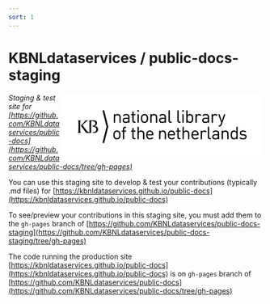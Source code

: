 ```yaml
---
sort: 1
---
```

# KBNLdataservices / public-docs-staging 

<img alt="KB logo" src="https://raw.githubusercontent.com/KBNLdataservices/public-docs/gh-pages/assets/images/KB_Nationale-Bibliotheek_Logo_RGB-Zwart-EN.jpg" width="400px" align="right"/>

*Staging & test site for [https://github.com/KBNLdataservices/public-docs](https://github.com/KBNLdataservices/public-docs/tree/gh-pages)* 

You can use this staging site to develop & test your contributions (typically .md files) for [https://kbnldataservices.github.io/public-docs](https://kbnldataservices.github.io/public-docs)

To see/preview your contributions in this staging site, you must add them to the ```gh-pages``` branch of [https://github.com/KBNLdataservices/public-docs-staging](https://github.com/KBNLdataservices/public-docs-staging/tree/gh-pages)

The code running the production site [https://kbnldataservices.github.io/public-docs](https://kbnldataservices.github.io/public-docs) is on ```gh-pages``` branch of [https://github.com/KBNLdataservices/public-docs](https://github.com/KBNLdataservices/public-docs/tree/gh-pages)

